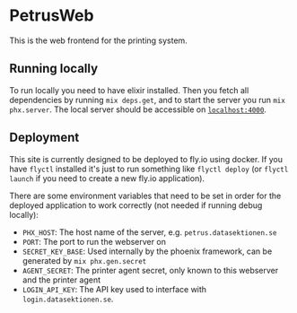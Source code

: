 # PetrusWeb

This is the web frontend for the printing system.

## Running locally
To run locally you need to have elixir installed. Then you fetch all 
dependencies by running `mix deps.get`, and to start the server you run 
`mix phx.server`. The local server should be accessible on
[`localhost:4000`](http://localhost:4000).

## Deployment
This site is currently designed to be deployed to fly.io using docker. If you 
have `flyctl` installed it's just to run something like `flyctl deploy` (or 
`flyctl launch` if you need to create a new fly.io application).

There are some environment variables that need to be set in order for the 
deployed application to work correctly (not needed if running debug locally):

- `PHX_HOST`: The host name of the server, e.g. `petrus.datasektionen.se`
- `PORT`: The port to run the webserver on
- `SECRET_KEY_BASE`: Used internally by the phoenix framework, can be generated
by `mix phx.gen.secret`
- `AGENT_SECRET`: The printer agent secret, only known to this webserver and 
the printer agent
- `LOGIN_API_KEY`: The API key used to interface with `login.datasektionen.se`.
